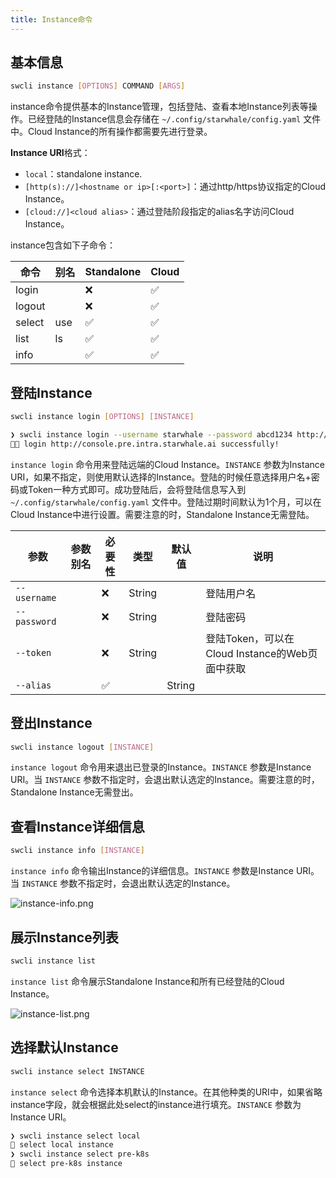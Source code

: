 ```yaml
---
title: Instance命令
---
```


## 基本信息

```bash
swcli instance [OPTIONS] COMMAND [ARGS]
```

instance命令提供基本的Instance管理，包括登陆、查看本地Instance列表等操作。已经登陆的Instance信息会存储在 `~/.config/starwhale/config.yaml` 文件中。Cloud Instance的所有操作都需要先进行登录。

**Instance URI**格式：

- `local`：standalone instance.
- `[http(s)://]<hostname or ip>[:<port>]`：通过http/https协议指定的Cloud Instance。
- `[cloud://]<cloud alias>`：通过登陆阶段指定的alias名字访问Cloud Instance。

instance包含如下子命令：

|命令|别名|Standalone|Cloud|
|---|---|----------|-----|
|login||❌|✅|
|logout||❌|✅|
|select|use|✅|✅|
|list|ls|✅|✅|
|info||✅|✅|

## 登陆Instance

```bash
swcli instance login [OPTIONS] [INSTANCE]
```

```bash
❯ swcli instance login --username starwhale --password abcd1234 http://console.pre.intra.starwhale.ai --alias pre-k8s
👨‍🍳 login http://console.pre.intra.starwhale.ai successfully!
```

`instance login` 命令用来登陆远端的Cloud Instance。`INSTANCE` 参数为Instance URI，如果不指定，则使用默认选择的Instance。登陆的时候任意选择用户名+密码或Token一种方式即可。成功登陆后，会将登陆信息写入到 `~/.config/starwhale/config.yaml` 文件中。登陆过期时间默认为1个月，可以在Cloud Instance中进行设置。需要注意的时，Standalone Instance无需登陆。

|参数|参数别名|必要性|类型|默认值|说明|
|------|--------|-------|-----------|-----|-----------|
|`--username`||❌|String||登陆用户名|
|`--password`||❌|String||登陆密码|
|`--token`||❌|String||登陆Token，可以在Cloud Instance的Web页面中获取|
|`--alias`||✅||String||instance别名|

## 登出Instance

```bash
swcli instance logout [INSTANCE]
```

`instance logout` 命令用来退出已登录的Instance。`INSTANCE` 参数是Instance URI。当 `INSTANCE` 参数不指定时，会退出默认选定的Instance。需要注意的时，Standalone Instance无需登出。

## 查看Instance详细信息

```bash
swcli instance info [INSTANCE]
```

`instance info` 命令输出Instance的详细信息。`INSTANCE` 参数是Instance URI。当 `INSTANCE` 参数不指定时，会退出默认选定的Instance。

![instance-info.png](../../../img/instance-info.png)

## 展示Instance列表

```bash
swcli instance list
```

`instance list` 命令展示Standalone Instance和所有已经登陆的Cloud Instance。

![instance-list.png](../../../img/instance-list.png)

## 选择默认Instance

```bash
swcli instance select INSTANCE
```

`instance select` 命令选择本机默认的Instance。在其他种类的URI中，如果省略instance字段，就会根据此处select的instance进行填充。`INSTANCE` 参数为Instance URI。

```bash
❯ swcli instance select local
👏 select local instance
❯ swcli instance select pre-k8s
👏 select pre-k8s instance
```
